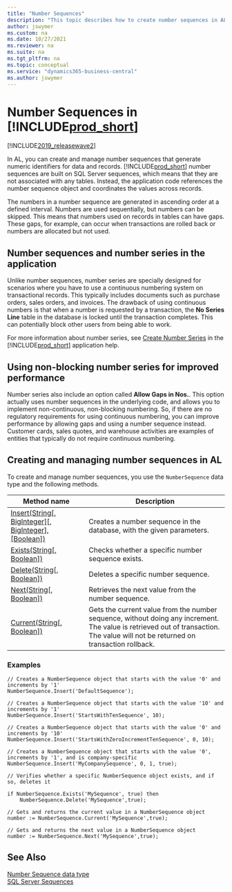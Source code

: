 ```yaml
---
title: "Number Sequences"
description: "This topic describes how to create number sequences in AL code in Dynamics 365 Business Central." 
author: jswymer
ms.custom: na
ms.date: 10/27/2021
ms.reviewer: na
ms.suite: na
ms.tgt_pltfrm: na
ms.topic: conceptual
ms.service: "dynamics365-business-central"
ms.author: jswymer
---
```


# Number Sequences in [!INCLUDE[prod_short](includes/prod_short.md)]

[!INCLUDE[2019_releasewave2](../includes/2019_releasewave2.md)]
 
In AL, you can create and manage number sequences that generate numeric identifiers for data and records. [!INCLUDE[prod_short](includes/prod_short.md)] number sequences are built on SQL Server sequences, which means that they are not associated with any tables. Instead, the application code references the number sequence object and coordinates the values across records.

The numbers in a number sequence are generated in ascending order at a defined interval. Numbers are used sequentially, but numbers can be skipped. This means that numbers used on records in tables can have gaps. These gaps, for example, can occur when transactions are rolled back or numbers are allocated but not used.

## Number sequences and number series in the application

Unlike number sequences, number series are specially designed for scenarios where you have to use a continuous numbering system on transactional records. This typically includes documents such as purchase orders, sales orders, and invoices. The drawback of using continuous numbers is that when a number is requested by a transaction, the **No Series Line** table in the database is locked until the transaction completes. This can potentially block other users from being able to work.

For more information about number series, see [Create Number Series](/dynamics365/business-central/ui-create-number-series?branch=fall-2019#gaps-in-number-series) in the [!INCLUDE[prod_short](includes/prod_short.md)] application help.  

## Using non-blocking number series for improved performance
Number series also include an option called **Allow Gaps in Nos.**. This option actually uses number sequences in the underlying code, and allows you to implement non-continuous, non-blocking numbering. So, if there are no regulatory requirements for using continuous numbering, you can improve performance by allowing gaps and using a number sequence instead. Customer cards, sales quotes, and warehouse activities are examples of entities that typically do not require continuous numbering.

## Creating and managing number sequences in AL

To create and manage number sequences, you use the `NumberSequence` data type and the following methods.

|Method name|Description|
|-----------|-----------|
|[Insert(String[, BigInteger][, BigInteger], [Boolean])](methods-auto/numbersequence/numbersequence-insert-method.md)|Creates a number sequence in the database, with the given parameters.|
|[Exists(String[, Boolean])](methods-auto/numbersequence/numbersequence-exists-method.md)|Checks whether a specific number sequence exists.|
|[Delete(String[, Boolean])](methods-auto/numbersequence/numbersequence-delete-method.md)|Deletes a specific number sequence.|
|[Next(String[, Boolean])](methods-auto/numbersequence/numbersequence-next-method.md)|Retrieves the next value from the number sequence.|
|[Current(String[, Boolean])](methods-auto/numbersequence/numbersequence-current-method.md)|Gets the current value from the number sequence, without doing any increment. The value is retrieved out of transaction. The value will not be returned on transaction rollback.|

### Examples

```AL
// Creates a NumberSequence object that starts with the value '0' and increments by '1'​
NumberSequence.Insert('DefaultSequence');

// Creates a NumberSequence object that starts with the value '10' and increments by '1'​
NumberSequence.Insert('StartsWithTenSequence', 10);

​// Creates a NumberSequence object that starts with the value '0' and increments by '10'​
NumberSequence.Insert('StartsWithZeroIncrementTenSequence', 0, 10); 

​// Creates a NumberSequence object that starts with the value '0', increments by '1', and is company-specific​
NumberSequence.Insert('MyCompanySequence', 0, 1, true); ​
​
// Verifies whether a specific NumberSequence object exists, and if so, deletes it

if NumberSequence.Exists('MySequence', true) then
    NumberSequence.Delete('MySequence',true);​
​
// Gets and returns the current value in a NumberSequence object
number := NumberSequence.Current('MySequence',true);​

// Gets and returns the next value in a NumberSequence object
number := NumberSequence.Next('MySequence',true); ​
```

## See Also  
[Number Sequence data type](methods-auto/numbersequence/numbersequence-data-type.md)  
[SQL Server Sequences](/sql/relational-databases/sequence-numbers/sequence-numbers)  
